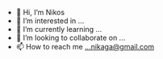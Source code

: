 - 👋 Hi, I’m Nikos
- 👀 I’m interested in ...
- 🌱 I’m currently learning ...
- 💞️ I’m looking to collaborate on ...
- 📫 How to reach me ...nikaga@gmail.com

<!---
nikaga/nikaga is a ✨ special ✨ repository because its `README.md` (this file) appears on your GitHub profile.
You can click the Preview link to take a look at your changes.
--->
